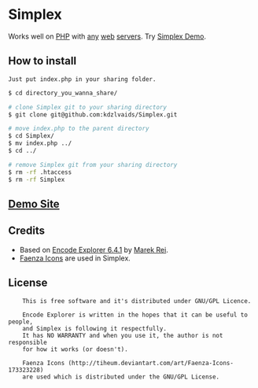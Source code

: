 # Simplex

Works well on [PHP](http://php.net/) with [any](http://www.apache.org/) [web](http://nginx.org/) [servers](http://www.lighttpd.net/).
Try [Simplex Demo](https://kdzlvaids.github.io/simplex/demo/).

## How to install
```
Just put index.php in your sharing folder.
```
```bash
$ cd directory_you_wanna_share/

# clone Simplex git to your sharing directory
$ git clone git@github.com:kdzlvaids/Simplex.git

# move index.php to the parent directory
$ cd Simplex/
$ mv index.php ../
$ cd ../

# remove Simplex git from your sharing directory
$ rm -rf .htaccess
$ rm -rf Simplex
```

## [Demo Site](https://kdzlvaids.github.io/simplex/demo/)

## Credits

 - Based on [Encode Explorer 6.4.1](https://github.com/marekrei/encode-explorer/tree/6.4.1) by [Marek Rei](http://www.marekrei.com).
 - [Faenza Icons](http://tiheum.deviantart.com/art/Faenza-Icons-173323228) are used in Simplex.

## License

```
	This is free software and it's distributed under GNU/GPL Licence.

	Encode Explorer is written in the hopes that it can be useful to people,
	and Simplex is following it respectfully.
	It has NO WARRANTY and when you use it, the author is not responsible
	for how it works (or doesn't).

	Faenza Icons (http://tiheum.deviantart.com/art/Faenza-Icons-173323228)
	are used which is distributed under the GNU/GPL License.
```
